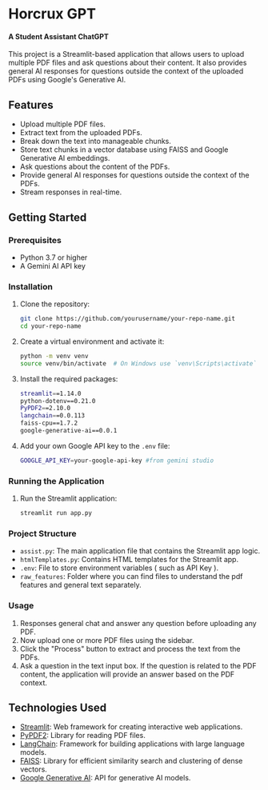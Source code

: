 # Horcrux GPT 
#### A Student Assistant ChatGPT

This project is a Streamlit-based application that allows users to upload multiple PDF files and ask questions about their content. It also provides general AI responses for questions outside the context of the uploaded PDFs using Google's Generative AI.

## Features

- Upload multiple PDF files.
- Extract text from the uploaded PDFs.
- Break down the text into manageable chunks.
- Store text chunks in a vector database using FAISS and Google Generative AI embeddings.
- Ask questions about the content of the PDFs.
- Provide general AI responses for questions outside the context of the PDFs.
- Stream responses in real-time.

## Getting Started

### Prerequisites

- Python 3.7 or higher
- A Gemini AI API key

### Installation

1. Clone the repository:
   ```sh
   git clone https://github.com/yourusername/your-repo-name.git
   cd your-repo-name
2. Create a virtual environment and activate it:
   ```sh
   python -m venv venv
   source venv/bin/activate  # On Windows use `venv\Scripts\activate`
3. Install the required packages:
   ```sh
   streamlit==1.14.0
   python-dotenv==0.21.0
   PyPDF2==2.10.0
   langchain==0.0.113
   faiss-cpu==1.7.2
   google-generative-ai==0.0.1
4. Add your own Google API key to the  `.env` file:
   ```sh
   GOOGLE_API_KEY=your-google-api-key #from gemini studio

### Running the Application

1. Run the Streamlit application:
   ```sh
   streamlit run app.py

### Project Structure

- `assist.py`: The main application file that contains the Streamlit app logic.
- `htmlTemplates.py`: Contains HTML templates for the Streamlit app.
- `.env`: File to store environment variables ( such as API Key ).
- `raw_features`: Folder where you can find files to understand the pdf features and general text separately.

### Usage
1. Responses general chat  and answer any question before uploading any PDF.
2. Now upload one or more PDF files using the sidebar.
3. Click the "Process" button to extract and process the text from the PDFs.
4. Ask a question in the text input box. If the question is related to the PDF content, the application will provide an answer based on the PDF context.

## Technologies Used

- [Streamlit](https://streamlit.io/): Web framework for creating interactive web applications.
- [PyPDF2](https://pypdf2.readthedocs.io/): Library for reading PDF files.
- [LangChain](https://www.langchain.com/): Framework for building applications with large language models.
- [FAISS](https://github.com/facebookresearch/faiss): Library for efficient similarity search and clustering of dense vectors.
- [Google Generative AI](https://ai.google.dev/gemini-api): API for generative AI models.
